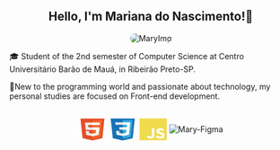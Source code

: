 <div align="center"><h2>Hello, I'm Mariana do Nascimento!💬</h2>
 <img alt="MaryImg" height="250" style="border-radius:300px;" src="https://i.ibb.co/MZDXJFq/download20220902131354-removebg.png">
</div>

<p>🎓 Student of the 2nd semester of Computer Science at Centro Universitário Barão de Mauá, in Ribeirão Preto-SP.</p>

<p>🤎New to the programming world and passionate about technology,  my personal studies are focused on Front-end development.</p>



<br>

<div display="inline-block" align="center">
 <img align="center" alt="Mary-HTML" height="40" width="50" src="https://raw.githubusercontent.com/devicons/devicon/master/icons/html5/html5-original.svg">
 <img align="center" alt="Mary-CSS" height="40" width="50" src="https://raw.githubusercontent.com/devicons/devicon/master/icons/css3/css3-original.svg">
 <img align="center" alt="Mary-Js" height="40" width="50" src="https://raw.githubusercontent.com/devicons/devicon/master/icons/javascript/javascript-plain.svg">
 <img align="center" alt="Mary-Figma" height="50" width="50" src="https://img.icons8.com/color/240/000000/figma--v1.png">
</div>



